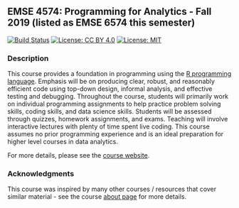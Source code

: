 ## EMSE 4574: Programming for Analytics - Fall 2019 (listed as EMSE 6574 this semester)

[![Build Status](https://travis-ci.org/emse6574-gwu/2019-Fall.svg?branch=master)](https://travis-ci.org/emse6574-gwu/2019-Fall)
[![License: CC BY 4.0](https://img.shields.io/badge/License-CC%20BY%204.0-lightgrey.svg)](https://creativecommons.org/licenses/by/4.0/)
[![License: MIT](https://img.shields.io/badge/License-MIT-yellow.svg)](https://opensource.org/licenses/MIT)

### Description

This course provides a foundation in programming using the [R programming language](https://www.r-project.org/). Emphasis will be on producing clear, robust, and reasonably efficient code using top-down design, informal analysis, and effective testing and debugging. Throughout the course, students will primarily work on individual programming assignments to help practice problem solving skills, coding skills, and data science skills. Students will be assessed through quizzes, homework assignments, and exams. Teaching will involve interactive lectures with plenty of time spent live coding. This course assumes no prior programming experience and is an ideal preparation for higher level courses in data analytics.


For more details, please see the [course website](https://p4a.seas.gwu.edu/2019-Fall).

### Acknowledgments

This course was inspired by many other courses / resources that cover similar material - see the course [about page](https://emse6574-gwu.github.io/2019-Fall/about.html) for more details.







